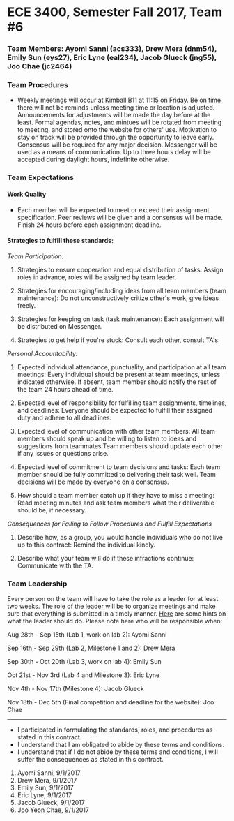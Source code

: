 # ECE 3400, Semester Fall 2017, Team #6

### Team Members: Ayomi Sanni (acs333), Drew Mera (dnm54), Emily Sun (eys27), Eric Lyne (eal234), Jacob Glueck (jng55), Joo Chae (jc2464)

### Team Procedures

* Weekly meetings will occur at Kimball B11 at 11:15 on Friday. Be on time there will not be reminds unless meeting time or location is adjusted. Announcements for adjustments will be made the day before at the least. Formal agendas, notes, and mintues will be rotated from meeting to meeting, and stored onto the website for others' use. Motivation to stay on track will be provided through the opportunity to leave early. Consensus will be required for any major decision. Messenger will be used as a means of communication. Up to three hours delay will be accepted during daylight hours, indefinite otherwise. 

### Team Expectations

#### Work Quality

* Each member will be expected to meet or exceed their assignment specification. Peer reviews will be given and a consensus will be made. Finish 24 hours before each assignment deadline.

#### Strategies to fulfill these standards:

_Team Participation:_

1.	Strategies to ensure cooperation and equal distribution of tasks: Assign roles in advance, roles will be assigned by team leader.

2.	Strategies for encouraging/including ideas from all team members (team maintenance): Do not unconstructively critize other's work, give ideas freely.

3.	Strategies for keeping on task (task maintenance): Each assignment will be distributed on Messenger.

4.	Strategies to get help if you're stuck: Consult each other, consult TA's.

_Personal Accountability:_

1.	Expected individual attendance, punctuality, and participation at all team meetings: Every individual should be present at team meetings, unless indicated otherwise. If absent, team member should notify the rest of the team 24 hours ahead of time.

2.	Expected level of responsibility for fulfilling team assignments, timelines, and deadlines: Everyone should be expected to fulfill their assigned duty and adhere to all deadlines. 

3.	Expected level of communication with other team members: All team members should speak up and be willing to listen to ideas and suggestions from teammates.Team members should update each other if any issues or questions arise.

4.	Expected level of commitment to team decisions and tasks: Each team member should be fully committed to delivering their task well. Team decisions will be made by everyone on a consensus.

5. How should a team member catch up if they have to miss a meeting: Read meeting minutes and ask team members what their deliverable should be, if necessary.

_Consequences for Failing to Follow Procedures and Fulfill Expectations_

1.	Describe how, as a group, you would handle individuals who do not live up to this contract: Remind the individual kindly.

2.	Describe what your team will do if these infractions continue: Communicate with the TA.

### Team Leadership

Every person on the team will have to take the role as a leader for at least two weeks. The role of the leader will be to organize meetings and make sure that everything is submitted in a timely manner. [Here](./Leadership.md) are some hints on what the leader should do. Please note here who will be responsible when:

Aug 28th - Sep 15th (Lab 1, work on lab 2): Ayomi Sanni

Sep 16th - Sep 29th (Lab 2, Milestone 1 and 2): Drew Mera

Sep 30th - Oct 20th (Lab 3, work on lab 4): Emily Sun

Oct 21st - Nov 3rd (Lab 4 and Milestone 3): Eric Lyne

Nov 4th - Nov 17th (Milestone 4): Jacob Glueck

Nov 18th - Dec 5th (Final competition and deadline for the website): Joo Chae

------

* I participated in formulating the standards, roles, and procedures as stated in this contract.
* I understand that I am obligated to abide by these terms and conditions.
* I understand that if I do not abide by these terms and conditions, I will suffer the consequences as stated in this contract.

1.  Ayomi Sanni, 9/1/2017
2.  Drew Mera,  9/1/2017
3.  Emily Sun, 9/1/2017
4.  Eric Lyne, 9/1/2017
5.  Jacob Glueck, 9/1/2017
6.  Joo Yeon Chae, 9/1/2017
